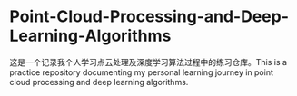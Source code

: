 # Point-Cloud-Processing-and-Deep-Learning-Algorithms
这是一个记录我个人学习点云处理及深度学习算法过程中的练习仓库。This is a practice repository documenting my personal learning journey in point cloud processing and deep learning algorithms.
